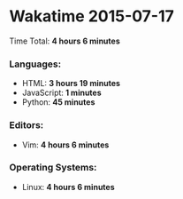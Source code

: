 # Wakatime 2015-07-17

Time Total: **4 hours 6 minutes**

### Languages:
- HTML: **3 hours 19 minutes** 
- JavaScript: **1 minutes** 
- Python: **45 minutes** 

### Editors:
- Vim: **4 hours 6 minutes** 

### Operating Systems:
- Linux: **4 hours 6 minutes** 

